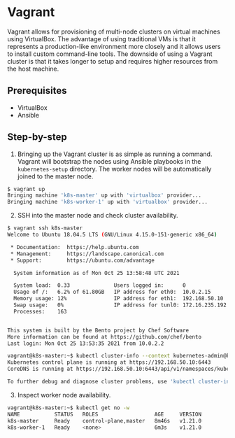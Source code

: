 # Vagrant

Vagrant allows for provisioning of multi-node clusters on virtual machines using VirtualBox. The advantage of using traditional VMs is that it represents a production-like environment more closely and it allows users to install custom command-line tools. The downside of using a Vagrant cluster is that it takes longer to setup and requires higher resources from the host machine. 

## Prerequisites
* VirtualBox
* Ansible

## Step-by-step
1. Bringing up the Vagrant cluster is as simple as running a command. Vagrant will bootstrap the nodes using Ansible playbooks in the ```kubernetes-setup``` directory. The worker nodes will be automatically joined to the master node.
```bash
$ vagrant up
Bringing machine 'k8s-master' up with 'virtualbox' provider...
Bringing machine 'k8s-worker-1' up with 'virtualbox' provider...
```
2. SSH into the master node and check cluster availability.
```bash
$ vagrant ssh k8s-master
Welcome to Ubuntu 18.04.5 LTS (GNU/Linux 4.15.0-151-generic x86_64)

 * Documentation:  https://help.ubuntu.com
 * Management:     https://landscape.canonical.com
 * Support:        https://ubuntu.com/advantage

  System information as of Mon Oct 25 13:58:48 UTC 2021

  System load:  0.33              Users logged in:      0
  Usage of /:   6.2% of 61.80GB   IP address for eth0:  10.0.2.15
  Memory usage: 12%               IP address for eth1:  192.168.50.10
  Swap usage:   0%                IP address for tunl0: 172.16.235.192
  Processes:    163


This system is built by the Bento project by Chef Software
More information can be found at https://github.com/chef/bento
Last login: Mon Oct 25 13:53:35 2021 from 10.0.2.2
```
```bash
vagrant@k8s-master:~$ kubectl cluster-info --context kubernetes-admin@kubernetes
Kubernetes control plane is running at https://192.168.50.10:6443
CoreDNS is running at https://192.168.50.10:6443/api/v1/namespaces/kube-system/services/kube-dns:dns/proxy

To further debug and diagnose cluster problems, use 'kubectl cluster-info dump'.
```
3. Inspect worker node availability.
```bash
vagrant@k8s-master:~$ kubectl get no -w
NAME           STATUS   ROLES                  AGE     VERSION
k8s-master     Ready    control-plane,master   8m46s   v1.21.0
k8s-worker-1   Ready    <none>                 6m3s    v1.21.0
```